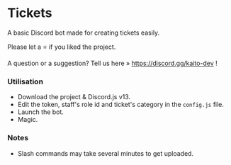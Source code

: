 # Tickets

A basic Discord bot made for creating tickets easily.

Please let a ⭐ if you liked the project.

A question or a suggestion? Tell us here » https://discord.gg/kaito-dev !

### Utilisation

- Download the project & Discord.js v13.
- Edit the token, staff's role id and ticket's category in the `config.js` file.
- Launch the bot.
- Magic.

### Notes

- Slash commands may take several minutes to get uploaded.

